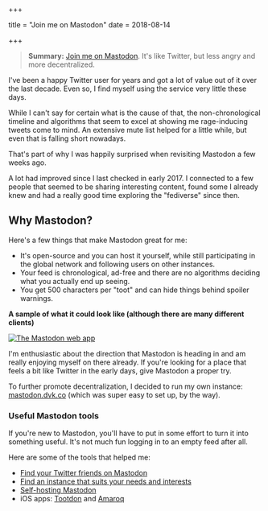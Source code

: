 +++

title = "Join me on Mastodon"
date = 2018-08-14

+++

> **Summary:** [Join me on Mastodon](https://joinmastodon.org/). It's like Twitter, but less angry and more decentralized.

I've been a happy Twitter user for years and got a lot of value out of it over the last decade. Even so, I find myself using the service very little these days. 

While I can't say for certain what is the cause of that, the non-chronological timeline and algorithms that seem to excel at showing me rage-inducing tweets come to mind. An extensive mute list helped for a little while, but even that is falling short nowadays.

That's part of why I was happily surprised when revisiting Mastodon a few weeks ago. 

A lot had improved since I last checked in early 2017. I connected to a few people that seemed to be sharing interesting content, found some I already knew and had a really good time exploring the "fediverse" since then.


## Why Mastodon?

Here's a few things that make Mastodon great for me:

- It's open-source and you can host it yourself, while still participating in the global network and following users on other instances.
- Your feed is chronological, ad-free and there are no algorithms deciding what you actually end up seeing.
- You get 500 characters per "toot" and can hide things behind spoiler warnings. 

**A sample of what it could look like (although there are many different clients)** 

[![The Mastodon web app](/media/2018/mastodon.png)](https://joinmastodon.org/)

I'm enthusiastic about the direction that Mastodon is heading in and am really enjoying myself on there already. If you're looking for a place that feels a bit like Twitter in the early days, give Mastodon a proper try.

To further promote decentralization, I decided to run my own instance: [mastodon.dvk.co](https://mastodon.dvk.co/) (which was super easy to set up, by the way). 

### Useful Mastodon tools

If you're new to Mastodon, you'll have to put in some effort to turn it into something useful. It's not much fun logging in to an empty feed after all. 

Here are some of the tools that helped me:

- [Find your Twitter friends on Mastodon](https://bridge.joinmastodon.org/)
- [Find an instance that suits your needs and interests](https://instances.social/)
- [Self-hosting Mastodon](https://docs.joinmastodon.org/admin/prerequisites/)
- iOS apps: [Tootdon](https://itunes.apple.com/us/app/tootdon-for-mastodon/id1282283934) and [Amaroq](https://itunes.apple.com/us/app/amaroq-for-mastodon/id1214116200)


